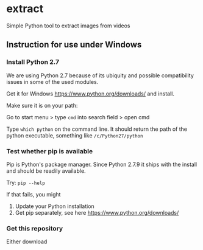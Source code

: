 # extract

Simple Python tool to extract images from videos

## Instruction for use under Windows

### Install Python 2.7

We are using Python 2.7 because of its ubiquity and possible compatibility issues in some of the used modules.

Get it for Windows https://www.python.org/downloads/ and install.

Make sure it is on your path:

Go to start menu > type ```cmd``` into search field > open cmd

Type ```which python``` on the command line. It should return the path of the python executable, something like ```/c/Python27/python```

### Test whether pip is available

Pip is Python's package manager. Since Python 2.7.9 it ships with the install and should be readily available.

Try: ```pip --help```

If that fails, you might
1. Update your Python installation
2. Get pip separately, see here https://www.python.org/downloads/

### Get this repository 

Either download 
